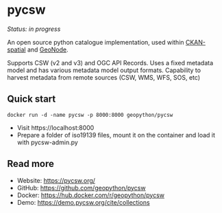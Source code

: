 # pycsw

*Status: in progress*

An open source python catalogue implementation, used within [CKAN-spatial](https://github.com/ckan/ckanext-spatial) and [GeoNode](https://geonode.org).

Supports CSW (v2 and v3) and OGC API Records. Uses a fixed metadata model and has various metadata model output formats. Capability to harvest metadata from remote sources (CSW, WMS, WFS, SOS, etc)

## Quick start

```
docker run -d -name pycsw -p 8000:8000 geopython/pycsw
```

- Visit https://localhost:8000
- Prepare a folder of iso19139 files, mount it on the container and load it with pycsw-admin.py

## Read more

- Website: https://pycsw.org/
- GitHub: https://github.com/geopython/pycsw
- Docker: https://hub.docker.com/r/geopython/pycsw
- Demo: https://demo.pycsw.org/cite/collections

